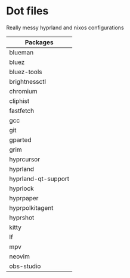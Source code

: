 # Dot files
Really messy hyprland and nixos configurations


| Packages            |
|---------------------|
| blueman             |
| bluez               |
| bluez-tools         |
| brightnessctl       |
| chromium            |
| cliphist            |
| fastfetch           |
| gcc                 |
| git                 |
| gparted             |
| grim                |
| hyprcursor          |
| hyprland            |
| hyprland-qt-support |
| hyprlock            |
| hyprpaper           |
| hyprpolkitagent     |
| hyprshot            |
| kitty               |
| lf                  |
| mpv                 |
| neovim              |
| obs-studio


